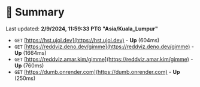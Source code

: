 # 📖 Summary
Last updated: **2/9/2024, 11:59:33 PTG "Asia/Kuala_Lumpur"**

- `GET` [https://hst.ujol.dev](https://hst.ujol.dev) - **Up** (604ms)
- `GET` [https://reddviz.deno.dev/gimme](https://reddviz.deno.dev/gimme) - **Up** (1664ms)
- `GET` [https://reddviz.amar.kim/gimme](https://reddviz.amar.kim/gimme) - **Up** (760ms)
- `GET` [https://dumb.onrender.com](https://dumb.onrender.com) - **Up** (250ms)
